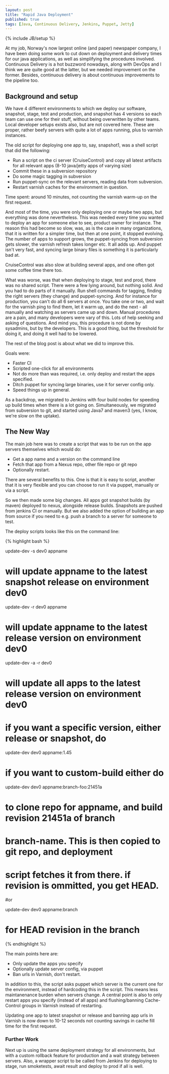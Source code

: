```yaml
---
layout: post
title: "Rapid Java Deployment"
published: true
tags: [Java, Continuous Delivery, Jenkins, Puppet, Jetty]
---
```

{% include JB/setup %}

At my job, Norway's now largest online (and paper) newspaper company, I have been doing some
work to cut down on deployment and delivery times for our java applications, as well as simplifying the procedures involved. Continuous Delivery is a hot buzzword nowadays, along with DevOps and I think we are quite good at the latter, but we needed improvement on the former. Besides, continuous delivery is about continuous improvements to the pipeline too. 

## Background and setup

We have 4 different environments to which we deploy our software, snapshot, stage, test and production, and snapshot has 4 versions so each team can use one for their stuff, without being overwritten by other teams. Local developer setups exists also, but are not covered here. These are proper, rather beefy servers with quite a lot of apps running, plus to varnish instances.

The old script for deploying one app to, say, snapshot1, was a shell script that did the following:

 * Run a script on the ci server (CruiseControl) and copy all latest artifacts for all relevant apps (8-10 java/jetty apps of varying size)
 * Commit these in a subversion repository
 * Do some magic tagging in subversion 
 * Run puppet-sync on the relevant servers, reading data from subversion.
 * Restart varnish caches for the environment in question. 

Time spent: around 10 minutes, not counting the varnish warm-up on the first request. 

And most of the time, you were only deploying one or maybe two apps, but everything was done nevertheless. This was needed every time you wanted to deploy an app for someone else to see, product owner for instance. The reason this had become so slow, was, as is the case in many organizations, that it is written for a simpler time, but then at one point, it stopped evolving. The number of apps to support grows, the puppet-syncing from subversion gets slower, the varnish refresh takes longer etc. It all adds up. And puppet isn't very fast, and syncing large binary files is something it is particularly bad at. 

CruiseControl was also slow at building several apps, and one often got some coffee time there too. 

What was worse, was that when deploying to stage, test and prod, there was no shared script. There were a few lying around, but nothing solid. And you had to do parts of it manually. Run shell commands for tagging, finding the right servers (they change) and puppet-syncing. And for instance for production, you can't do all 6 servers at once. You take one or two, and wait for the varnish ping to find them, let it warm up, and do the next - all manually and watching as servers came up and down. Manual procedures are a pain, and many developers were vary of this. Lots of help seeking and asking of questions. And mind you, this procedure is not done by sysadmins, but by the developers. This is a good thing, but the threshold for doing it, and doing it well had to be lowered.

The rest of the blog post is about what we did to improve this. 

Goals were:

 * Faster CI
 * Scripted one-click for all environments
 * Not do more than was required, i.e. only deploy and restart the apps specified.
 * Ditch puppet for syncing large binaries, use it for server config only.
 * Speed things up in general.

As a backdrop, we migrated to Jenkins with four build nodes for speeding up build times when there is a lot going on. Simultaneously, we migrated from subversion to git, and started using Java7 and maven3 (yes, I know, we're slow on the uptake). 
 
## The New Way

The main job here was to create a script that was to be run on the app servers themselves which would do:

 * Get a app name and a version on the command line
 * Fetch that app from a Nexus repo, other file repo or git repo
 * Optionally restart. 

There are several benefits to this. One is that it is easy to script, another that it is very flexible and you can choose to run it via puppet, manually or via a script.

So we then made some big changes. All apps got snapshot builds (by maven) deployed to nexus, alongside release builds. Snapshots are pushed from jenkins CI or manually. But we also added the option of building an app from source if you need to e.g. push a branch to a server for someone to test. 

The deploy scripts looks like this on the command line:

{% highlight bash %}

update-dev -s dev0 appname
# will update appname to the latest snapshot release on environment dev0

update-dev -r dev0 appname
# will update appname to the latest release version on environment dev0

update-dev -a -r dev0 
# will update all apps to the latest release version on environment dev0

# if you want a specific version, either release or snapshot, do
update-dev dev0 appname:1.45

# if you want to custom-build either do

update-dev dev0 appname:branch-foo:21451a
# to clone repo for appname, and build revision 21451a of branch 
# branch-name. This is then copied to git repo, and deployment 
# script fetches it from there. if revision is ommitted, you get HEAD.

#or 

update-dev dev0 appname:branch
# for HEAD revision in the branch

{% endhighlight %}

The main points here are:

 * Only update the apps you specify
 * Optionally update server config, via puppet
 * Ban urls in Varnish, don't restart.

In addition to this, the script asks puppet which server is the current one for the environment, instead of hardcoding this in the script. This means less maintanenance burden when servers change. A central point is also to only restart apps you specify (instead of all apps) and flushing/banning Cache-Control groups in Varnish instead of restarting. 

Updating one app to latest snapshot or release and banning app urls in Varnish is now down to 10-12 seconds not counting savings in cache fill time for the first request. 

### Further Work

Next up is using the same deployment strategy for all environments, but with a custom rollback feature for production and a wait strategy between servers. Also, a wrapper script to be called from Jenkins for deploying to stage, run smoketests, await result and deploy to prod if all is well.
